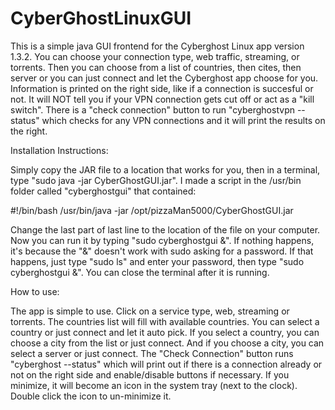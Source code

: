 # CyberGhostLinuxGUI

 This is a simple java GUI frontend for the Cyberghost Linux app version 1.3.2. You can choose your connection type, web traffic, streaming, or torrents. Then you can choose from a list of countries, then cites, then server or you can just connect and let the Cyberghost app choose for you. Information is printed on the right side, like if a connection is succesful or not. It will NOT tell you if your VPN connection gets cut off or act as a "kill switch". There is a "check connection" button to run "cyberghostvpn --status" which checks for any VPN connections and it will print the results on the right.
 
 Installation Instructions:
 
 Simply copy the JAR file to a location that works for you, then in a terminal, type "sudo java -jar CyberGhostGUI.jar". I made a script in the /usr/bin folder called "cyberghostgui" that contained:

#!/bin/bash
/usr/bin/java -jar /opt/pizzaMan5000/CyberGhostGUI.jar

Change the last part of last line to the location of the file on your computer. Now you can run it by typing "sudo cyberghostgui &". If nothing happens, it's because the "&" doesn't work with sudo asking for a password. If that happens, just type "sudo ls" and enter your password, then type "sudo cyberghostgui &". You can close the terminal after it is running.

How to use:

The app is simple to use. Click on a service type, web, streaming or torrents. The countries list will fill with available countries. You can select a country or just connect and let it auto pick. If you select a country, you can choose a city from the list or just connect. And if you choose a city, you can select a server or just connect. The "Check Connection" button runs "cyberghost --status" which will print out if there is a connection already or not on the right side and enable/disable buttons if necessary. If you minimize, it will become an icon in the system tray (next to the clock). Double click the icon to un-minimize it.
